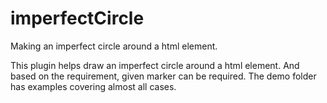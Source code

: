 imperfectCircle
===============

Making an imperfect circle around a html element.

This plugin helps draw an imperfect circle around a html element. And based on the requirement, given marker can be required.
The demo folder has examples covering almost all cases.

